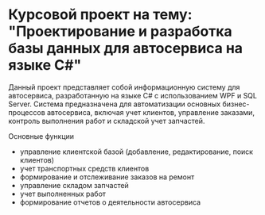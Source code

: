 # Курсовой проект на тему: "Проектирование и разработка базы данных для автосервиса на языке C#" 

Данный проект представляет собой информационную систему для автосервиса, разработанную на языке C# с использованием WPF и SQL Server.
Система предназначена для автоматизации основных бизнес-процессов автосервиса, включая учет клиентов, управление заказами, контроль выполнения работ и складской учет запчастей.

Основные функции
- управление клиентской базой (добавление, редактирование, поиск клиентов)
- учет транспортных средств клиентов
- формирование и отслеживание заказов на ремонт
- управление складом запчастей
- учет выполненных работ
- формирование отчетов о деятельности автосервиса

